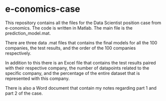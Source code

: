 # e-conomics-case

This repository contains all the files for the Data Scientist position case from e-conomics.
The code is written in Matlab. The main file is the prediction_model.mat.

There are three data .mat files that contains the final models for all the 100 companies, the test results, and the order of the 100 companies respectively.

In addition to this there is an Excel file that contains the test results paired with their respective company, the number of datapoints related to the specific company, and the percentage of the entire dataset that is represented with this company.

There is also a Word document that contain my notes regarding part 1 and part 2 of the case.
